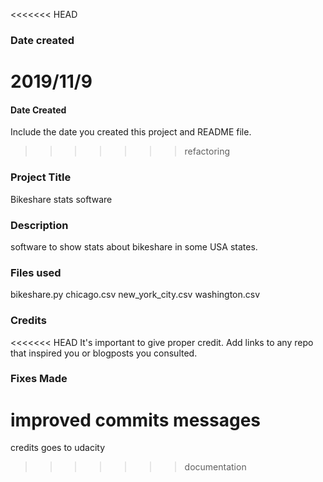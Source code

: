 <<<<<<< HEAD
### Date created
2019/11/9
=======
#### Date Created 
Include the date you created this project and README file.
>>>>>>> refactoring

### Project Title
Bikeshare stats software

### Description
software to show stats about bikeshare in some USA states.

### Files used
bikeshare.py
chicago.csv
new_york_city.csv
washington.csv

### Credits
<<<<<<< HEAD
It's important to give proper credit. Add links to any repo that inspired you or blogposts you consulted.

### Fixes Made
improved commits messages
=======
credits goes to udacity
>>>>>>> documentation

